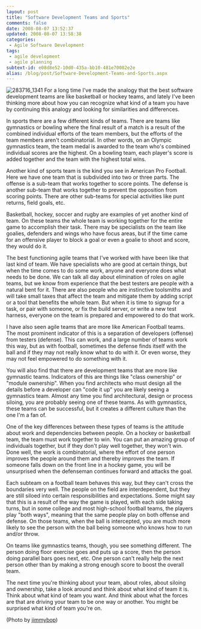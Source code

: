 ```yaml
---
layout: post
title: "Software Development Teams and Sports"
comments: false
date: 2008-08-07 13:52:37
updated: 2008-08-07 13:58:38
categories:
 - Agile Software Development
tags:
 - agile development
 - agile planning
subtext-id: e08d8e52-10d0-435a-bb10-481e70082e2e
alias: /blog/post/Software-Development-Teams-and-Sports.aspx
---
```



![283716_1341](/images/blog/WindowsLiveWriter/SoftwareDevelopmentTeamsandSports_D04B/283716_1341_3.jpg) For a long time I've made the analogy that the best software development teams are like basketball or hockey teams, and lately I've been thinking more about how you can recognize what kind of a team you have by continuing this analogy and looking for similarities and differences.

In sports there are a few different kinds of teams. There are teams like gymnastics or bowling where the final result of a match is a result of the combined individual efforts of the team members, but the efforts of the team members aren't combinatorial. In other words, on an Olympic gymnastics team, the team medal is awarded to the team who's combined individual scores are the highest. On a bowling team, each player's score is added together and the team with the highest total wins.

Another kind of sports team is the kind you see in American Pro Football. Here we have one team that is subdivided into two or three parts. The offense is a sub-team that works together to score points. The defense is another sub-team that works together to prevent the opposition from scoring points. There are other sub-teams for special activities like punt returns, field goals, etc.

Basketball, hockey, soccer and rugby are examples of yet another kind of team. On these teams the whole team is working together for the entire game to accomplish their task. There may be specialists on the team like goalies, defenders and wings who have focus areas, but if the time came for an offensive player to block a goal or even a goalie to shoot and score, they would do it.

The best functioning agile teams that I've worked with have been like that last kind of team. We have specialists who are good at certain things, but when the time comes to do some work, anyone and everyone does what needs to be done. We can talk all day about elimination of roles on agile teams, but we know from experience that the best testers are people with a natural bent for it. There are also people who are instinctive toolsmiths and will take small taxes that affect the team and mitigate them by adding script or a tool that benefits the whole team. But when it is time to signup for a task, or pair with someone, or fix the build server, or write a new test harness, everyone on the team is prepared and empowered to do that work.

I have also seen agile teams that are more like American Football teams. The most prominent indicator of this is a separation of developers (offense) from testers (defense). This can work, and a large number of teams work this way, but as with football, sometimes the defense finds itself with the ball and if they may not really know what to do with it. Or even worse, they may not feel empowered to do something with it.

You will also find that there are development teams that are more like gymnastic teams. Indicators of this are things like "class ownership" or "module ownership". When you find architects who must design all the details before a developer can "code it up" you are likely seeing a gymnastics team. Almost any time you find architectural, design or process siloing, you are probably seeing one of these teams. As with gymnastics, these teams can be successful, but it creates a different culture than the one I'm a fan of.

One of the key differences between these types of teams is the attitude about work and dependencies between people. On a hockey or basketball team, the team must work together to win. You can put an amazing group of individuals together, but if they don't play well together, they won't win. Done well, the work is combinatorial, where the effort of one person improves the people around them and thereby improves the team. If someone falls down on the front line in a hockey game, you will be unsurprised when the defenseman continues forward and attacks the goal.

Each subteam on a football team behaves this way, but they can't cross the boundaries very well. The people on the field are interdependent, but they are still siloed into certain responsibilities and expectations. Some might say that this is a result of the way the game is played, with each side taking turns, but in some college and most high-school football teams, the players play "both ways", meaning that the same people play on both offense and defense. On those teams, when the ball is intercepted, you are much more likely to see the person with the ball being someone who knows how to run and/or throw. 

On teams like gymnastics teams, though, you see something different. The person doing floor exercise goes and puts up a score, then the person doing parallel bars goes next, etc. One person can't really help the next person other than by making a strong enough score to boost the overall team.

The next time you're thinking about your team, about roles, about siloing and ownership, take a look around and think about what kind of team it is. Think about what kind of team you want. And think about what the forces are that are driving your team to be one way or another. You might be surprised what kind of team you're on.

(Photo by [jimmybop](http://www.sxc.hu/profile/jimmybop))
